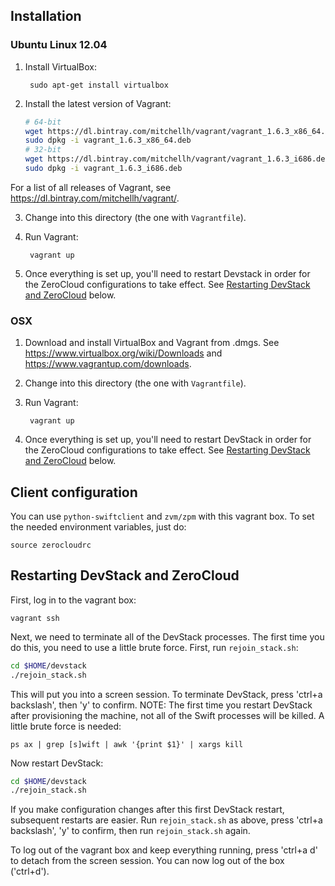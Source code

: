## Installation

### Ubuntu Linux 12.04

1. Install VirtualBox:

        sudo apt-get install virtualbox


2. Install the latest version of Vagrant:

    ```bash
    # 64-bit
    wget https://dl.bintray.com/mitchellh/vagrant/vagrant_1.6.3_x86_64.deb
    sudo dpkg -i vagrant_1.6.3_x86_64.deb
    # 32-bit
    wget https://dl.bintray.com/mitchellh/vagrant/vagrant_1.6.3_i686.deb
    sudo dpkg -i vagrant_1.6.3_i686.deb
    ```

For a list of all releases of Vagrant, see https://dl.bintray.com/mitchellh/vagrant/.

3. Change into this directory (the one with `Vagrantfile`).

4. Run Vagrant:

        vagrant up

5. Once everything is set up, you'll need to restart Devstack in order for the
   ZeroCloud configurations to take effect. See [Restarting DevStack and
   ZeroCloud][restart] below.


### OSX

1. Download and install VirtualBox and Vagrant from .dmgs. See https://www.virtualbox.org/wiki/Downloads
   and https://www.vagrantup.com/downloads.

2. Change into this directory (the one with `Vagrantfile`).

3. Run Vagrant:

        vagrant up

4. Once everything is set up, you'll need to restart DevStack in order for the
   ZeroCloud configurations to take effect. See [Restarting DevStack and
   ZeroCloud][restart] below.


## Client configuration

You can use `python-swiftclient` and `zvm/zpm` with this vagrant box. To set
the needed environment variables, just do:

    source zerocloudrc


## Restarting DevStack and ZeroCloud

First, log in to the vagrant box:

`vagrant ssh`

Next, we need to terminate all of the DevStack processes. The first time you do
this, you need to use a little brute force. First, run `rejoin_stack.sh`:

```bash
cd $HOME/devstack
./rejoin_stack.sh
```

This will put you into a screen session. To terminate DevStack,
press 'ctrl+a backslash', then 'y' to confirm. NOTE: The first time you restart
DevStack after provisioning the machine, not all of the Swift processes will be
killed. A little brute force is needed:

`ps ax | grep [s]wift | awk '{print $1}' | xargs kill`

Now restart DevStack:

```bash
cd $HOME/devstack
./rejoin_stack.sh
```

If you make configuration changes after this first DevStack restart, subsequent
restarts are easier. Run `rejoin_stack.sh` as above, press 'ctrl+a backslash',
'y' to confirm, then run `rejoin_stack.sh` again.

To log out of the vagrant box and keep everything running, press 'ctrl+a d' to
detach from the screen session. You can now log out of the box ('ctrl+d').

[restart]: #restarting-devstack-and-zerocloud
